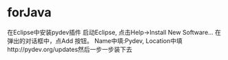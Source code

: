 # forJava

在Eclipse中安装pydev插件
启动Eclipse, 点击Help->Install New Software...   在弹出的对话框中，点Add 按钮。  Name中填:Pydev,  Location中填http://pydev.org/updates然后一步一步装下去
